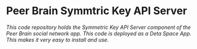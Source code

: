 # Peer Brain Symmtric Key API Server
*This code repository holds the Symmetric Key API Server component of the Peer Brain social network app. This code is deployed as a Deta Space App. This makes it very easy to install and use.*
